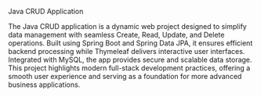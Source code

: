 Java CRUD Application

The Java CRUD application is a dynamic web project designed to simplify data management with seamless Create, Read, Update, and Delete operations. Built using Spring Boot and Spring Data JPA, it ensures efficient backend processing while Thymeleaf delivers interactive user interfaces. Integrated with MySQL, the app provides secure and scalable data storage. This project highlights modern full-stack development practices, offering a smooth user experience and serving as a foundation for more advanced business applications.
